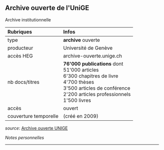 ## Archive ouverte de l'UniGE
Archive institutionnelle

| Rubriques | Infos |
| :-------- | :---- |
| type | **archive** ouverte |
| producteur | Université de Genève |
| accès HEG | archive-ouverte.unige.ch |
| nb docs/titres | **76'000 publications** dont <br/>51'000 articles <br/>6'300 chapitres de livre <br/> 4'700 thèses <br/>3'500 articles de conférence <br/>2'200 articles professionnels <br/> 1'500 livres |
| accès | ouvert |
| couverture temporelle | (créé en 2009) |

*source*: [Archive ouverte UNIGE](https://archive-ouverte.unige.ch/documents/facets?clear=true)   

*Notes personnelles*

---

